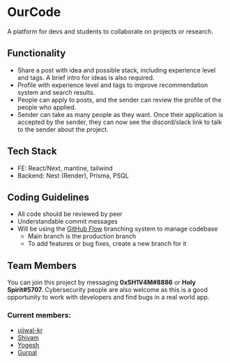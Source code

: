 # OurCode

A platform for devs and students to collaborate on projects or research.

## Functionality

- Share a post with idea and possible stack, including experience level and tags. A brief intro for ideas is also required.
- Profile with experience level and tags to improve recommendation system and search results.
- People can apply to posts, and the sender can review the profile of the people who applied.
- Sender can take as many people as they want. Once their application is accepted by the sender, they can now see the discord/slack link to talk to the sender about the project.

## Tech Stack

- FE: React/Next, mantine, tailwind
- Backend: Nest (Render), Prisma, PSQL

## Coding Guidelines

- All code should be reviewed by peer
- Understandable commit messages
- Will be using the [GitHub Flow](https://docs.github.com/en/get-started/quickstart/github-flow) branching system to manage codebase
    - Main branch is the production branch
    - To add features or bug fixes, create a new branch for it

## Team Members

You can join this project by messaging **0xSH1V4M#8886** or **Holy Spirit#5707.** Cybersecurity people are also welcome as this is a good opportunity to work with developers and find bugs in a real world app. 

### Current members:

- [ujjwal-kr](https://github.com/ujjwal-kr)
- [Shivam](https://github.com/shivam1317)
- [Yogesh](https://bit.ly/github_KYogesh20)
- [Gurpal](https://github.com/phantomknight287)